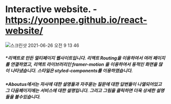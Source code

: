 # Interactive website. - https://yoonpee.github.io/react-website/
![스크린샷 2021-06-26 오전 9 13 46](https://user-images.githubusercontent.com/73012145/123495509-f627b780-d65e-11eb-9e4a-53336a5bda09.png)



<h5>*리액트로 만든 멀티페이지 웹사이트입니다. 리액트 Routing을 이용하여서 여러 페이지를 연결하였고, 리액트 라이브러리인 framer-motion 을 이용하여서 동적인 화면을 많이 나타냈습니다. 스타일은 styled-components를 이용하였습니다.
</h5>
<h5> *Aboutus에서는 자사에 대한 설명들과 자주묻는 질문에 대한 답변들이 나열되어있고 그 다음페이지에는 서비스에 대한 설명입니다. 그리고 그림을 클릭하면 더욱 상세한 설명들을 볼수있습니다.</h5>
